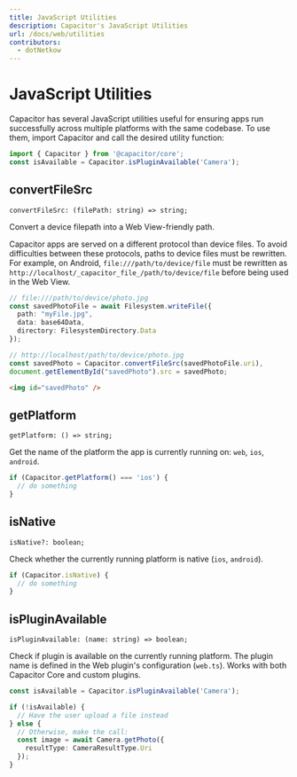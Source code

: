 ```yaml
---
title: JavaScript Utilities
description: Capacitor's JavaScript Utilities
url: /docs/web/utilities
contributors:
  - dotNetkow
---
```


# JavaScript Utilities

<p class="intro">Capacitor has several JavaScript utilities useful for ensuring apps run successfully across multiple platforms with the same codebase. To use them, import Capacitor and call the desired utility function:</p>

```typescript
import { Capacitor } from '@capacitor/core';
const isAvailable = Capacitor.isPluginAvailable('Camera');
```

## convertFileSrc

`convertFileSrc: (filePath: string) => string;`

Convert a device filepath into a Web View-friendly path.

Capacitor apps are served on a different protocol than device files. To avoid difficulties between these protocols, paths to device files must be rewritten. For example, on Android, `file:///path/to/device/file` must be rewritten as `http://localhost/_capacitor_file_/path/to/device/file` before being used in the Web View.

```typescript
// file:///path/to/device/photo.jpg
const savedPhotoFile = await Filesystem.writeFile({
  path: "myFile.jpg",
  data: base64Data,
  directory: FilesystemDirectory.Data
});

// http://localhost/path/to/device/photo.jpg
const savedPhoto = Capacitor.convertFileSrc(savedPhotoFile.uri),
document.getElementById("savedPhoto").src = savedPhoto;
```

```html
<img id="savedPhoto" />
```

## getPlatform

`getPlatform: () => string;`

Get the name of the platform the app is currently running on: `web`, `ios`, `android`.

```typescript
if (Capacitor.getPlatform() === 'ios') {
  // do something
}
```

## isNative

`isNative?: boolean;`

Check whether the currently running platform is native (`ios`, `android`).

```typescript
if (Capacitor.isNative) {
  // do something
}
```

## isPluginAvailable

`isPluginAvailable: (name: string) => boolean;`

Check if plugin is available on the currently running platform. The plugin name is defined in the Web plugin's configuration (`web.ts`). Works with both Capacitor Core and custom plugins.

```typescript
const isAvailable = Capacitor.isPluginAvailable('Camera');

if (!isAvailable) {
  // Have the user upload a file instead
} else {
  // Otherwise, make the call:
  const image = await Camera.getPhoto({
    resultType: CameraResultType.Uri
  });
}
```
